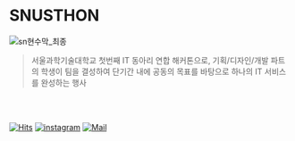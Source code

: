 # SNUSTHON
![sn현수막_최종](https://github.com/user-attachments/assets/69873051-b5f0-40e2-acb9-9105fbdec700)
<br>

> 서울과학기술대학교 첫번째 IT 동아리 연합 해커톤으로, 기획/디자인/개발 파트의 학생이 팀을 결성하여 단기간 내에 공동의 목표를 바탕으로 하나의 IT 서비스를 완성하는 행사

<br></br>

[![Hits](https://hits.seeyoufarm.com/api/count/incr/badge.svg?url=https%3A%2F%2Fgithub.com%2FSNUSTHON&count_bg=%2385ADFD&title_bg=%23555555&icon=&icon_color=%23E7E7E7&title=hits&edge_flat=false)](https://hits.seeyoufarm.com)
[![instagram](https://img.shields.io/badge/instagram-E4405F?style=flat-square&logo=Instagram&logoColor=white&link=snusthon_official/)](www.instagram.com/snusthon_official/)
[![Mail](https://img.shields.io/badge/Gmail-d14836?style=flat-square&logo=Gmail&logoColor=white&link=mailto:snusthon@gmail.com)](mailto:snusthon@gmail.com)
</div>
